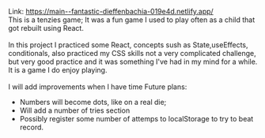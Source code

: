 Link: https://main--fantastic-dieffenbachia-019e4d.netlify.app/
<br>
This is a tenzies game;
It was a fun game I used to play often as a child that got rebuilt
using React.
<br>
<br>
In this project I practiced some React, 
concepts sush as State,useEffects, conditionals, also practiced my CSS skills
not a very complicated challenge, but very good practice and it was something
I've had in my mind for a while. It is a game I do enjoy playing. 
<br>
<br>
I will add improvements when I have time
Future plans: 
- Numbers will become dots, like on a real die;
- Will add a number of tries section
- Possibly register some number of attemps to localStorage to try to beat record. 

  
 
